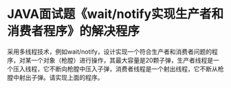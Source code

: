 # JAVA面试题《wait/notify实现生产者和消费者程序》的解决程序
采用多线程技术，例如wait/notify，设计实现一个符合生产者和消费者问题的程序，对某一个对象（枪膛）进行操作，其最大容量是20颗子弹，生产者线程是一个压入线程，它不断向枪膛中压入子弹，消费者线程是一个射出线程，它不断从枪膛中射出子弹。请实现上面的程序。
